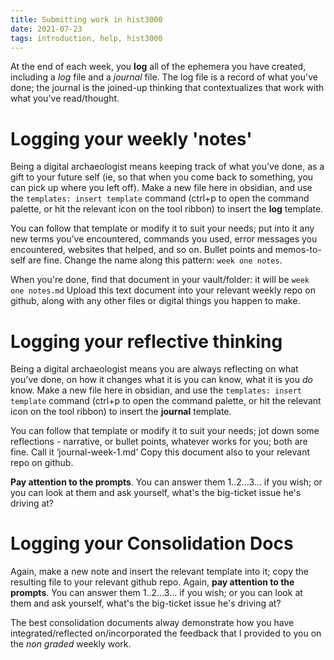 ```yaml
---
title: Submitting work in hist3000
date: 2021-07-23
tags: introduction, help, hist3000
---
```


At the end of each week, you **log** all of the ephemera you have created, including a _log_ file and a _journal_ file. The log file is a record of what you've done; the journal is the joined-up thinking that contextualizes that work with what you've read/thought.

# Logging your weekly 'notes'

Being a digital archaeologist means keeping track of what you’ve done, as a gift to your future self (ie, so that when you come back to something, you can pick up where you left off). Make a new file here in obsidian, and use the `templates: insert template` command (ctrl+p to open the command palette, or hit the relevant icon on the tool ribbon) to insert the **log** template.

You can follow that template or modify it to suit your needs;  put into it any new terms you’ve encountered, commands you used, error messages you encountered, websites that helped, and so on. Bullet points and memos-to-self are fine. Change the name along this pattern: `week one notes`. 

When you're done, find that document in your vault/folder: it will be `week one notes.md` Upload this text document into your relevant weekly repo on github, along with any other files or digital things you happen to make. 

# Logging your reflective thinking

Being a digital archaeologist means you are always reflecting on what you've done, on how it changes what it is you can know, what it is you *do* know. Make a new file here in obsidian, and use the `templates: insert template` command (ctrl+p to open the command palette, or hit the relevant icon on the tool ribbon) to insert the **journal** template.

You can follow that template or modify it to suit your needs; jot down some reflections - narrative, or bullet points, whatever works for you; both are fine. Call it ‘journal-week-1.md’ Copy this document also to your relevant repo on github.

**Pay attention to the prompts**. You can answer them 1..2...3... if you wish; or you can look at them and ask yourself, what's the big-ticket issue he's driving at?

# Logging your Consolidation Docs

Again, make a new note and insert the relevant template into it; copy the resulting file to your  relevant github repo. Again, **pay attention to the prompts**. You can answer them 1..2...3... if you wish; or you can look at them and ask yourself, what's the big-ticket issue he's driving at?

The best consolidation documents alway demonstrate how you have integrated/reflected on/incorporated the feedback that I provided to you on the *non graded* weekly work.